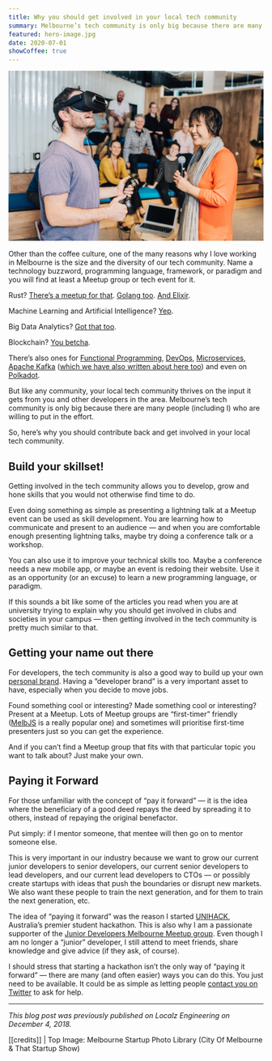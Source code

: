 ```yaml
---
title: Why you should get involved in your local tech community
summary: Melbourne’s tech community is only big because there are many people (including I) who are willing to put in the effort. So, here’s why you should contribute back and get involved in your local tech community.
featured: hero-image.jpg
date: 2020-07-01
showCoffee: true
---
```


![](hero-image.jpg)

Other than the coffee culture, one of the many reasons why I love working in Melbourne is the size and the diversity of our tech community. Name a technology buzzword, programming language, framework, or paradigm and you will find at least a Meetup group or tech event for it.

Rust? [There’s a meetup for that](https://www.meetup.com/Rust-Melbourne/). [Golang too](https://www.meetup.com/golang-mel/). [And Elixir](https://www.meetup.com/Elixir-Melbourne/).

Machine Learning and Artificial Intelligence? [Yep](https://www.meetup.com/Machine-Learning-AI-Meetup/).

Big Data Analytics? [Got that too](https://www.meetup.com/Big-Data-Analytics-Meetup-Group/).

Blockchain? [You betcha](https://www.meetup.com/topics/blockchain/au/melbourne/).

There’s also ones for [Functional Programming](https://www.meetup.com/Melbourne-Functional-User-Group-MFUG/), [DevOps](https://www.meetup.com/devops-melbourne/), [Microservices](https://www.meetup.com/Melbourne-Microservices/), [Apache Kafka](https://www.meetup.com/KafkaMelbourne) ([which we have also written about here too](https://medium.com/localz-engineering/localz-meets-kafka-message-durability-and-latency-1bbee35fdf86)) and even on [Polkadot](https://www.meetup.com/Polkadot-Melbourne/).

But like any community, your local tech community thrives on the input it gets from you and other developers in the area. Melbourne’s tech community is only big because there are many people (including I) who are willing to put in the effort.

So, here’s why you should contribute back and get involved in your local tech community.

## Build your skillset!

Getting involved in the tech community allows you to develop, grow and hone skills that you would not otherwise find time to do.

Even doing something as simple as presenting a lightning talk at a Meetup event can be used as skill development. You are learning how to communicate and present to an audience — and when you are comfortable enough presenting lightning talks, maybe try doing a conference talk or a workshop.

You can also use it to improve your technical skills too. Maybe a conference needs a new mobile app, or maybe an event is redoing their website. Use it as an opportunity (or an excuse) to learn a new programming language, or paradigm.

If this sounds a bit like some of the articles you read when you are at university trying to explain why you should get involved in clubs and societies in your campus — then getting involved in the tech community is pretty much similar to that.

## Getting your name out there

For developers, the tech community is also a good way to build up your own [personal brand](https://medium.freecodecamp.org/building-your-personal-brand-as-a-new-web-developer-f6d4150fd217). Having a “developer brand” is a very important asset to have, especially when you decide to move jobs.

Found something cool or interesting? Made something cool or interesting? Present at a Meetup. Lots of Meetup groups are “first-timer” friendly ([MelbJS](http://melbjs.com/) is a really popular one) and sometimes will prioritise first-time presenters just so you can get the experience.

And if you can’t find a Meetup group that fits with that particular topic you want to talk about? Just make your own.

## Paying it Forward

For those unfamiliar with the concept of “pay it forward” — it is the idea where the beneficiary of a good deed repays the deed by spreading it to others, instead of repaying the original benefactor.

Put simply: if I mentor someone, that mentee will then go on to mentor someone else.

This is very important in our industry because we want to grow our current junior developers to senior developers, our current senior developers to lead developers, and our current lead developers to CTOs — or possibly create startups with ideas that push the boundaries or disrupt new markets. We also want these people to train the next generation, and for them to train the next generation, etc.

The idea of “paying it forward” was the reason I started [UNIHACK](https://unihack.net/), Australia’s premier student hackathon. This is also why I am a passionate supporter of the [Junior Developers Melbourne Meetup group](https://www.meetup.com/Junior-Developers-Melbourne/). Even though I am no longer a “junior” developer, I still attend to meet friends, share knowledge and give advice (if they ask, of course).

I should stress that starting a hackathon isn’t the only way of “paying it forward” — there are many (and often easier) ways you can do this. You just need to be available. It could be as simple as letting people [contact you on Twitter](https://twitter.com/terencehuynh) to ask for help.

---

_This blog post was previously published on Localz Engineering on December 4, 2018._

[[credits]]
| Top Image: Melbourne Startup Photo Library (City Of Melbourne & That Startup Show)</p>
